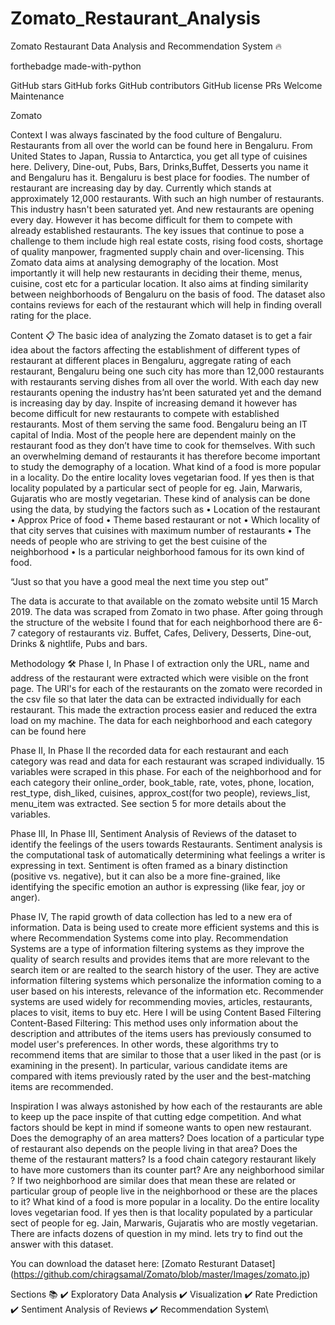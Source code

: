 # Zomato_Restaurant_Analysis
Zomato Restaurant Data Analysis and Recommendation System 🔥

forthebadge made-with-python

GitHub stars GitHub forks GitHub contributors GitHub license PRs Welcome Maintenance

Zomato 

Context
I was always fascinated by the food culture of Bengaluru. Restaurants from all over the world can be found here in Bengaluru. From United States to Japan, Russia to Antarctica, you get all type of cuisines here. Delivery, Dine-out, Pubs, Bars, Drinks,Buffet, Desserts you name it and Bengaluru has it. Bengaluru is best place for foodies. The number of restaurant are increasing day by day. Currently which stands at approximately 12,000 restaurants. With such an high number of restaurants. This industry hasn't been saturated yet. And new restaurants are opening every day. However it has become difficult for them to compete with already established restaurants. The key issues that continue to pose a challenge to them include high real estate costs, rising food costs, shortage of quality manpower, fragmented supply chain and over-licensing. This Zomato data aims at analysing demography of the location. Most importantly it will help new restaurants in deciding their theme, menus, cuisine, cost etc for a particular location. It also aims at finding similarity between neighborhoods of Bengaluru on the basis of food. The dataset also contains reviews for each of the restaurant which will help in finding overall rating for the place.

Content 📋
The basic idea of analyzing the Zomato dataset is to get a fair idea about the factors affecting the establishment of different types of restaurant at different places in Bengaluru, aggregate rating of each restaurant, Bengaluru being one such city has more than 12,000 restaurants with restaurants serving dishes from all over the world. With each day new restaurants opening the industry has’nt been saturated yet and the demand is increasing day by day. Inspite of increasing demand it however has become difficult for new restaurants to compete with established restaurants. Most of them serving the same food. Bengaluru being an IT capital of India. Most of the people here are dependent mainly on the restaurant food as they don’t have time to cook for themselves. With such an overwhelming demand of restaurants it has therefore become important to study the demography of a location. What kind of a food is more popular in a locality. Do the entire locality loves vegetarian food. If yes then is that locality populated by a particular sect of people for eg. Jain, Marwaris, Gujaratis who are mostly vegetarian. These kind of analysis can be done using the data, by studying the factors such as • Location of the restaurant • Approx Price of food • Theme based restaurant or not • Which locality of that city serves that cuisines with maximum number of restaurants • The needs of people who are striving to get the best cuisine of the neighborhood • Is a particular neighborhood famous for its own kind of food.

“Just so that you have a good meal the next time you step out”

The data is accurate to that available on the zomato website until 15 March 2019. The data was scraped from Zomato in two phase. After going through the structure of the website I found that for each neighborhood there are 6-7 category of restaurants viz. Buffet, Cafes, Delivery, Desserts, Dine-out, Drinks & nightlife, Pubs and bars.

Methodology 🛠️
Phase I,
In Phase I of extraction only the URL, name and address of the restaurant were extracted which were visible on the front page. The URl's for each of the restaurants on the zomato were recorded in the csv file so that later the data can be extracted individually for each restaurant. This made the extraction process easier and reduced the extra load on my machine. The data for each neighborhood and each category can be found here

Phase II,
In Phase II the recorded data for each restaurant and each category was read and data for each restaurant was scraped individually. 15 variables were scraped in this phase. For each of the neighborhood and for each category their online_order, book_table, rate, votes, phone, location, rest_type, dish_liked, cuisines, approx_cost(for two people), reviews_list, menu_item was extracted. See section 5 for more details about the variables.

Phase III,
In Phase III, Sentiment Analysis of Reviews of the dataset to identify the feelings of the users towards Restaurants. Sentiment analysis is the computational task of automatically determining what feelings a writer is expressing in text. Sentiment is often framed as a binary distinction (positive vs. negative), but it can also be a more fine-grained, like identifying the specific emotion an author is expressing (like fear, joy or anger).

Phase IV,
The rapid growth of data collection has led to a new era of information. Data is being used to create more efficient systems and this is where Recommendation Systems come into play. Recommendation Systems are a type of information filtering systems as they improve the quality of search results and provides items that are more relevant to the search item or are realted to the search history of the user. They are active information filtering systems which personalize the information coming to a user based on his interests, relevance of the information etc. Recommender systems are used widely for recommending movies, articles, restaurants, places to visit, items to buy etc. Here I will be using Content Based Filtering Content-Based Filtering: This method uses only information about the description and attributes of the items users has previously consumed to model user's preferences. In other words, these algorithms try to recommend items that are similar to those that a user liked in the past (or is examining in the present). In particular, various candidate items are compared with items previously rated by the user and the best-matching items are recommended.

Inspiration
I was always astonished by how each of the restaurants are able to keep up the pace inspite of that cutting edge competition. And what factors should be kept in mind if someone wants to open new restaurant. Does the demography of an area matters? Does location of a particular type of restaurant also depends on the people living in that area? Does the theme of the restaurant matters? Is a food chain category restaurant likely to have more customers than its counter part? Are any neighborhood similar ? If two neighborhood are similar does that mean these are related or particular group of people live in the neighborhood or these are the places to it? What kind of a food is more popular in a locality. Do the entire locality loves vegetarian food. If yes then is that locality populated by a particular sect of people for eg. Jain, Marwaris, Gujaratis who are mostly vegetarian. There are infacts dozens of question in my mind. lets try to find out the answer with this dataset.

You can download the dataset here: [Zomato Resturant Dataset] (https://github.com/chiragsamal/Zomato/blob/master/Images/zomato.jp)

Sections 📚
✔️ Exploratory Data Analysis
✔️ Visualization
✔️ Rate Prediction
✔️ Sentiment Analysis of Reviews
✔️ Recommendation System\
